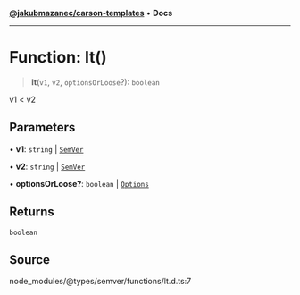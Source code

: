 [**@jakubmazanec/carson-templates**](../../../README.md) • **Docs**

---

# Function: lt()

> **lt**(`v1`, `v2`, `optionsOrLoose`?): `boolean`

v1 < v2

## Parameters

• **v1**: `string` \| [`SemVer`](../classes/SemVer.md)

• **v2**: `string` \| [`SemVer`](../classes/SemVer.md)

• **optionsOrLoose?**: `boolean` \| [`Options`](../interfaces/Options.md)

## Returns

`boolean`

## Source

node_modules/@types/semver/functions/lt.d.ts:7
